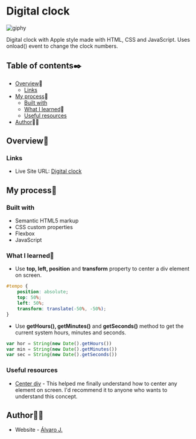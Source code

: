 # Digital clock

![giphy](https://user-images.githubusercontent.com/86482525/125136329-01f48e80-e0e1-11eb-90fb-912928271ba1.gif)

Digital clock with Apple style made with HTML, CSS and JavaScript.
Uses onload() event to change the clock numbers.

## Table of contents✒️

- [Overview](#overview)🎯
  - [Links](#links)
- [My process](#my-process)🧩
  - [Built with](#built-with)
  - [What I learned](#what-i-learned)📝
  - [Useful resources](#useful-resources)
- [Author](#author)🙋🏻

## Overview🎯

### Links

- Live Site URL: [Digital clock](https://alvaro-j.github.io/digital-clock/)

## My process🧩

### Built with

- Semantic HTML5 markup
- CSS custom properties
- Flexbox
- JavaScript

### What I learned📝

- Use <strong>top, left, position</strong> and <b>transform</b> property to center a div element on screen.
```css
#tempo {
    position: absolute;
    top: 50%;
    left: 50%;
    transform: translate(-50%, -50%);
}
```
- Use <strong>getHours(), getMinutes()</strong> and <b>getSeconds()</b> method to get the current system hours, minutes and seconds.
```js
var hor = String(new Date().getHours())
var min = String(new Date().getMinutes())
var sec = String(new Date().getSeconds())
```
### Useful resources

- [Center div](https://stackoverflow.com/questions/9862167/positioning-div-element-at-center-of-screen) - This helped me finally understand how to center any element on screen. I'd recommend it to anyone who wants to understand this concept.

## Author🙋🏻

- Website - [Álvaro J.](https://www.github.com/alvaro-j/)
